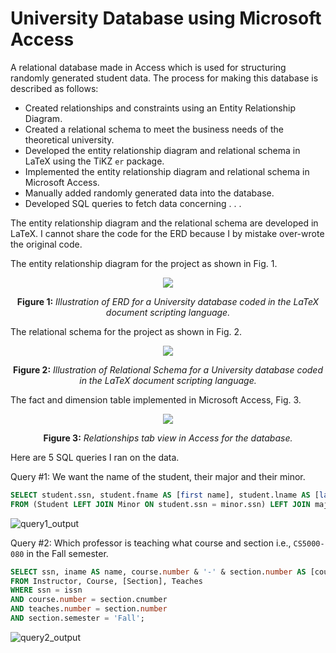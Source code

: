 # University Database using Microsoft Access
A relational database made in Access which is used for structuring randomly generated student data. 
The process for making this database is described as follows:
- Created relationships and constraints using an Entity Relationship Diagram.
- Created a relational schema to meet the business needs of the theoretical university.
- Developed the entity relationship diagram and relational schema in LaTeX using the TiKZ `er` package. 
- Implemented the entity relationship diagram and relational schema in Microsoft Access.
- Manually added randomly generated data into the database.
- Developed SQL queries to fetch data concerning . . . 

The entity relationship diagram and the relational schema are developed in LaTeX.
I cannot share the code for the ERD because I by mistake over-wrote the original code.

The entity relationship diagram for the project as shown in Fig. 1.
<p align="center">
  <img src="https://github.com/miahj1/University-Database-using-Microsoft-Access/assets/84815985/e4b125a5-4254-42ab-96a5-3283ee5208c0" >
</p>
<p align="center""><strong>Figure 1:</strong><i> Illustration of ERD for a University database coded in the LaTeX document scripting language.</i></p>

The relational schema for the project as shown in Fig. 2.

<p align="center">
  <img src="https://github.com/miahj1/University-Database-using-Microsoft-Access/assets/84815985/c4ded4e8-302a-471f-94a1-e6157fce3ab3" >
</p>
<p align="center""><strong>Figure 2:</strong><i> Illustration of Relational Schema for a University database coded in the LaTeX document scripting language.</i></p>

The fact and dimension table implemented in Microsoft Access, Fig. 3.

<p align="center">
  <img src="https://github.com/miahj1/University-Database-using-Microsoft-Access/assets/84815985/ce15d603-7e15-49d1-83c4-dbbbe68807da" >
</p>
<p align="center""><strong>Figure 3:</strong><i> Relationships tab view in Access for the database.</i></p>

Here are 5 SQL queries I ran on the data.

Query #1: We want the name of the student, their major and their minor.

```sql
SELECT student.ssn, student.fname AS [first name], student.lname AS [last name], minor.code AS minor, major.code AS major
FROM (Student LEFT JOIN Minor ON student.ssn = minor.ssn) LEFT JOIN major ON student.ssn = major.ssn;
```
![query1_output](https://github.com/miahj1/University-Database-using-Microsoft-Access/assets/84815985/0c73d7f5-88fc-4b55-acae-871b534f0b39)

Query #2: Which professor is teaching what course and section i.e., `CS5000-080` in the Fall semester.
```sql
SELECT ssn, iname AS name, course.number & '-' & section.number AS [course-section]
FROM Instructor, Course, [Section], Teaches
WHERE ssn = issn 
AND course.number = section.cnumber 
AND teaches.number = section.number
AND section.semester = 'Fall';
```
![query2_output](https://github.com/miahj1/University-Database-using-Microsoft-Access/assets/84815985/53612aab-6a0a-4c1f-aa68-79d49b51c667)

